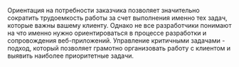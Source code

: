 Ориентация на потребности заказчика позволяет значительно сократить трудоемкость работы за счет
выполнения именно тех задач, которые важны вашему клиенту. Однако не все разработчики понимают
на что именно нужно ориентироваться в процессе разработки и сопровождения веб-приложений.
Управление критичными задачами - подход, который позволяет грамотно организовать работу с
клиентом и выявить наиболее приоритетные задачи.